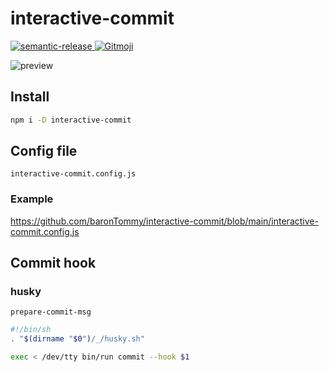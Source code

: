 # interactive-commit

<p>
  <a href="https://semantic-release.gitbook.io/semantic-release/">
    <img alt="semantic-release" src="https://img.shields.io/badge/%20%20%F0%9F%93%A6%F0%9F%9A%80-semantic--release-e10079.svg">
  </a>
  <a href="https://gitmoji.dev">
    <img src="https://img.shields.io/badge/gitmoji-%20😜%20😍-FFDD67.svg?style=flat-square" alt="Gitmoji">
  </a>
</p>

![preview](https://github.com/baronTommy/interactive-commit/blob/main/media/eyeCatch.gif)

## Install

```bash
npm i -D interactive-commit
```

## Config file

`interactive-commit.config.js`

### Example

https://github.com/baronTommy/interactive-commit/blob/main/interactive-commit.config.js

## Commit hook

### husky

`prepare-commit-msg`

```bash
#!/bin/sh
. "$(dirname "$0")/_/husky.sh"

exec < /dev/tty bin/run commit --hook $1
```

